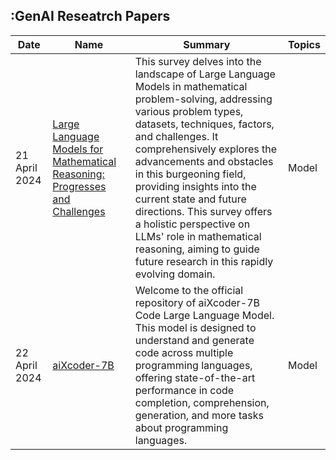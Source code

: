 ## :GenAI Reseatrch Papers

| Date          | Name                                                                                                               | Summary                                                                                                                                                                                                                                                                                                                                                                                                                                                                                                                                                                                | Topics |
|---------------|--------------------------------------------------------------------------------------------------------------------| -------------------------------------------------------------------------------------------------------------------------------------------------------------------------------------------------------------------------------------------------------------------------------------------------------------------------------------------------------------------------------------------------------------------------------------------------------------------------------------------------------------------------------------------------------------------------------------- |--------|
| 21 April 2024 | [Large Language Models for Mathematical Reasoning: Progresses and Challenges](https://arxiv.org/html/2402.00157v1) | This survey delves into the landscape of Large Language Models in mathematical problem-solving, addressing various problem types, datasets, techniques, factors, and challenges. It comprehensively explores the advancements and obstacles in this burgeoning field, providing insights into the current state and future directions. This survey offers a holistic perspective on LLMs' role in mathematical reasoning, aiming to guide future research in this rapidly evolving domain.                                                                                             | Model  |
| 22 April 2024 | [aiXcoder-7B](https://github.com/aixcoder-plugin/aiXcoder-7B?tab=readme-ov-file)                                                                    |Welcome to the official repository of aiXcoder-7B Code Large Language Model. This model is designed to understand and generate code across multiple programming languages, offering state-of-the-art performance in code completion, comprehension, generation, and more tasks about programming languages.         | Model  |
